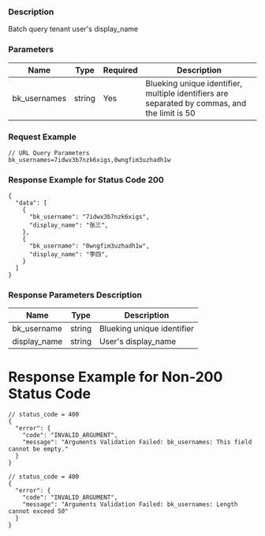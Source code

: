 ### Description

Batch query tenant user's display_name

### Parameters

| Name         | Type   | Required | Description                                                                                   |
|--------------|--------|----------|-----------------------------------------------------------------------------------------------|
| bk_usernames | string | Yes      | Blueking unique identifier, multiple identifiers are separated by commas, and the limit is 50 |

### Request Example

```
// URL Query Parameters
bk_usernames=7idwx3b7nzk6xigs,0wngfim3uzhadh1w
```

### Response Example for Status Code 200

```json5
{
  "data": [
    {
      "bk_username": "7idwx3b7nzk6xigs",
      "display_name": "张三",
    },
    {
      "bk_username": "0wngfim3uzhadh1w",
      "display_name": "李四",
    }
  ]
}
```

### Response Parameters Description

| Name         | Type   | Description                |
|--------------|--------|----------------------------|
| bk_username  | string | Blueking unique identifier |
| display_name | string | User's display_name        |

# Response Example for Non-200 Status Code

```json5
// status_code = 400
{
  "error": {
    "code": "INVALID_ARGUMENT",
    "message": "Arguments Validation Failed: bk_usernames: This field cannot be empty."
  }
}
```

```json5
// status_code = 400
{
  "error": {
    "code": "INVALID_ARGUMENT",
    "message": "Arguments Validation Failed: bk_usernames: Length cannot exceed 50"
  }
}
```
